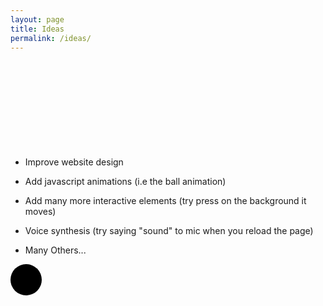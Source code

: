```yaml
---
layout: page
title: Ideas
permalink: /ideas/
---
```


<div id="particles-js"></div>
<h2 class="floating-text">My future plans</h2>
<br>

<div class="content">
  <ul>
    <li><p>Improve website design</p></li>
    <li><p>Add javascript animations (i.e the ball animation)</p></li>
    <li><p>Add many more interactive elements (try press on the background it moves)</p></li>
    <li><p>Voice synthesis (try saying "sound" to mic when you reload the page)</p></li>
    <li><p>Many Others...</p></li>
  </ul>
  <div class="ball"></div>
</div>

<style>
  .floating-text {
    font-size: 3em;
    font-weight: bold;
    margin-top: 50px;
    opacity: 0;
  }
  .ball {
    width: 50px;
    height: 50px;
    background-color: black;
    border-radius: 50%;
    position: absolute;
  }
  .content {
    z-index: 999;
  }
</style>
<style>
  #score {
    position: absolute;
    top: 10px;
    left: 10px;
    font-size: 24px;
    color: white;
    z-index: 1;
  }
</style>

<style>
  #particles-js {
      position: absolute;
      width: 100%;
      height: 100vh;
      top: 0;
      left: 0;
      z-index: 0;
  }
</style>

<script src="https://cdnjs.cloudflare.com/ajax/libs/animejs/3.2.1/anime.min.js"></script>
<script src="https://cdnjs.cloudflare.com/ajax/libs/gsap/3.11.5/gsap.min.js"></script>
<script src="https://cdn.jsdelivr.net/particles.js/2.0.0/particles.min.js"></script>
<script src="https://cdnjs.cloudflare.com/ajax/libs/three.js/r128/three.min.js"></script>

<script>
        let scene, camera, renderer, ball, plane, cubes = [], obstacles = [], score = 0;
        let ballSpeed = 0.2;
        let direction = { x: 0, y: 0 };
        const cubeCount = 5;
        const obstacleCount = 3;

        // Initialize the game
        function init() {
            // Scene, Camera, Renderer setup
            scene = new THREE.Scene();
            camera = new THREE.PerspectiveCamera(75, window.innerWidth / window.innerHeight, 0.1, 1000);
            camera.position.set(0, 5, 10);
            
            renderer = new THREE.WebGLRenderer();
            renderer.setSize(window.innerWidth, window.innerHeight);
            document.body.appendChild(renderer.domElement);

            // Add light
            const light = new THREE.DirectionalLight(0xffffff, 1);
            light.position.set(10, 10, 10).normalize();
            scene.add(light);

            // Create the plane (ground)
            const planeGeometry = new THREE.PlaneGeometry(100, 100);
            const planeMaterial = new THREE.MeshStandardMaterial({ color: 0x228b22 });
            plane = new THREE.Mesh(planeGeometry, planeMaterial);
            plane.rotation.x = -Math.PI / 2;
            scene.add(plane);

            // Create the player ball
            const ballGeometry = new THREE.SphereGeometry(1, 32, 32);
            const ballMaterial = new THREE.MeshStandardMaterial({ color: 0xff0000 });
            ball = new THREE.Mesh(ballGeometry, ballMaterial);
            ball.position.set(0, 1, 0);
            scene.add(ball);

            // Generate random cubes
            for (let i = 0; i < cubeCount; i++) {
                createCube();
            }

            // Generate random obstacles
            for (let i = 0; i < obstacleCount; i++) {
                createObstacle();
            }

            // Listen for key events
            document.addEventListener('keydown', onKeyDown);
            document.addEventListener('keyup', onKeyUp);

            // Start game loop
            animate();
        }

        // Handle keydown events
        function onKeyDown(event) {
            switch (event.key) {
                case 'W':
                    direction.y = -ballSpeed; // Move forward
                    break;
                case 'S':
                    direction.y = ballSpeed; // Move backward
                    break;
                case 'ArrowA':
                    direction.x = -ballSpeed; // Move left
                    break;
                case 'ArrowD':
                    direction.x = ballSpeed; // Move right
                    break;
            }
        }

        // Handle keyup events (stop moving when key is released)
        function onKeyUp(event) {
            switch (event.key) {
                case 'ArrowUp':
                case 'ArrowDown':
                    direction.y = 0; // Stop vertical movement
                    break;
                case 'ArrowLeft':
                case 'ArrowRight':
                    direction.x = 0; // Stop horizontal movement
                    break;
            }
        }

        // Create a collectable cube at a random position
        function createCube() {
            const cubeGeometry = new THREE.BoxGeometry(1, 1, 1);
            const cubeMaterial = new THREE.MeshStandardMaterial({ color: 0x00ff00 });
            const cube = new THREE.Mesh(cubeGeometry, cubeMaterial);
            cube.position.set(randomInRange(-20, 20), 0.5, randomInRange(-20, 20));
            scene.add(cube);
            cubes.push(cube);
        }

        // Create a moving obstacle
        function createObstacle() {
            const obstacleGeometry = new THREE.BoxGeometry(2, 2, 2);
            const obstacleMaterial = new THREE.MeshStandardMaterial({ color: 0x0000ff });
            const obstacle = new THREE.Mesh(obstacleGeometry, obstacleMaterial);
            obstacle.position.set(randomInRange(-20, 20), 1, randomInRange(-20, 20));
            scene.add(obstacle);
            obstacles.push(obstacle);
        }

        // Helper function to get a random value in a range
        function randomInRange(min, max) {
            return Math.random() * (max - min) + min;
        }

        // Animation loop
        function animate() {
            requestAnimationFrame(animate);

            // Move the ball
            ball.position.x += direction.x;
            ball.position.z += direction.y;

            // Check for collision with cubes
            cubes.forEach((cube, index) => {
                if (ball.position.distanceTo(cube.position) < 1.5) {
                    scene.remove(cube);
                    cubes.splice(index, 1);
                    score += 10;
                    document.getElementById('score').innerText = `Score: ${score}`;
                    createCube(); // Replace collected cube
                }
            });

            // Move obstacles and check for collision
            obstacles.forEach(obstacle => {
                obstacle.position.x += Math.sin(Date.now() * 0.001) * 0.05; // Sway motion
                obstacle.position.z += Math.cos(Date.now() * 0.001) * 0.05;

                if (ball.position.distanceTo(obstacle.position) < 1.5) {
                    alert("Game Over! Final Score: " + score);
                    location.reload(); // Restart game
                }
            });

            renderer.render(scene, camera);
        }

        // Resize the canvas on window resize
        window.addEventListener('resize', function() {
            renderer.setSize(window.innerWidth, window.innerHeight);
            camera.aspect = window.innerWidth / window.innerHeight;
            camera.updateProjectionMatrix();
        });

        // Initialize the game
        init();
</script>

<script>
  anime({
    targets: '.floating-text',
    translateY: [-50, 0],
    opacity: [0, 1],
    easing: 'easeOutQuad',
    duration: 2000,
    loop: false
  });
  gsap.to('.ball', {
    y: '50px',
    duration: 1,
    ease: 'bounce',
    repeat: -1,
    yoyo: true
  });
</script>

<script>
        particlesJS("particles-js", {
            "particles": {
                "number": {
                    "value": 100,
                    "density": {
                        "enable": true,
                        "value_area": 800
                    }
                },
                "color": {
                    "value": "#ffffff"  /* Set particle color */
                },
                "opacity": {
                    "value": 0.75,  /* Set particle opacity */
                    "random": false,
                    "anim": {
                        "enable": false
                    }
                },
                "size": {
                    "value": 3,
                    "random": true
                },
                "line_linked": {
                    "enable": true,
                    "distance": 150,
                    "color": "#ffffff",
                    "opacity": 0.2,  /* Set line opacity */
                    "width": 1
                },
                "move": {
                    "enable": true,
                    "speed": 2,
                    "direction": "none",
                    "random": false,
                    "straight": false,
                    "out_mode": "out",
                    "bounce": false
                }
            },
            "interactivity": {
                "detect_on": "canvas",
                "events": {
                    "onhover": {
                        "enable": true,
                        "mode": "repulse"
                    },
                    "onclick": {
                        "enable": true,
                        "mode": "push"
                    },
                    "resize": true
                }
            },
            "retina_detect": true
        });
</script>

<script>
  const recognition = new (window.SpeechRecognition || window.webkitSpeechRecognition)();
  recognition.onresult = (event) => {
    const speechResult = event.results[0][0].transcript.toLowerCase();
    console.log(speechResult)
    if (speechResult.includes("sound")) {
      var audio = new Audio('../assets/duck.mp3');
      audio.play();
    }
  };
  recognition.start();
</script>

